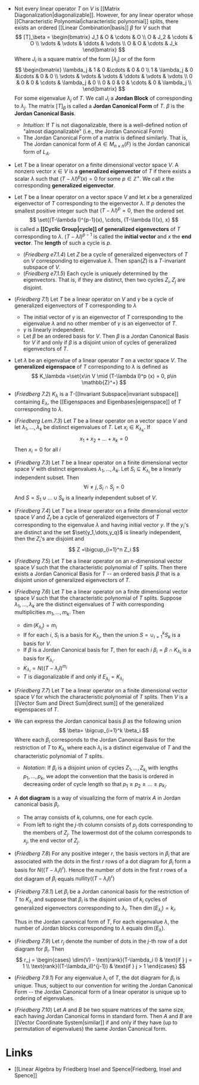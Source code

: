 * Not every linear operator $T$ on $V$ is [[Matrix Diagonalization|diagonalizable]]. However, for any linear operator whose [[Characteristic Polynomial|characteristic polynomial]] splits, there exists an ordered [[Linear Combination|basis]] $\beta$ for $V$ such that 
  $$
  [T]_\beta = \begin{bmatrix}
  J_1 & O & \cdots & O \\
  O & J_2 & \cdots & O \\
  \vdots & \vdots & \ddots & \vdots \\
  O & O & \cdots & J_k
  \end{bmatrix}
  $$
  Where $J_i$ is a square matrix of the form $[\lambda_j]$ or of the form
  $$
  \begin{bmatrix}
  \lambda_j & 1 & 0 &\cdots & 0 & 0 \\ 
  1 & \lambda_j & 0 &\cdots & 0 & 0 \\
  \vdots & \vdots & \vdots & \ddots & \vdots & \vdots  \\
  0 & 0 & 0 & \cdots & \lambda_j & 0 \\
  0 & 0 & 0 & \cdots & 0 & \lambda_j \\
  \end{bmatrix}
  $$
  For some eigenvalue $\lambda_j$ of $T$. We call $J_i$ a **Jordan Block** of corresponding to $\lambda_j$. The matrix $[T]_\beta$ is called a **Jordan Canonical Form** of  $T$. $\beta$ is the **Jordan Canonical Basis**.
	* *Intuition*: If $T$ is not diagonalizable, there is a well-defined notion of "almost diagonalizable" (i.e., the Jordan Canonical Form) 
	* The Jordan Canonical Form of a matrix is defined similarly. That is, The Jordan canonical form of $A\in M_{n\times n}(F)$ is the Jordan canonical form of $L_A$. 

*  Let $T$ be a linear operator on a finite dimensional vector space $V$. A nonzero vector $x\in V$ is a **generalized eigenvector** of $T$ if there exists a scalar $\lambda$ such that  $(T-\lambda I)^p (x) = 0$ for some $p\in \mathbb{Z}^+$. We call $x$ the corresponding **generalized eigenvector**.

* Let $T$ be a linear operator on a vector space $V$ and let $x$ be a generalized eigenvector of $T$ corresponding to the eigenvector $\lambda$. If $p$ denotes the smallest positive integer such that $(T-\lambda I)^p=0$, then the ordered set
  $$
  \set{(T-\lambda I)^{p-1}(x), \cdots, (T-\lambda I)(x), x}
  $$
  is called a **[[Cyclic Group|cycle]] of generalized eigenvectors** of $T$ corresponding to $\lambda$. $(T-\lambda I)^{p-1}$ is called the **initial vector** and $x$ the **end vector**. The **length** of such a cycle is $p$.
	* (*Friedberg e7.1.4*) Let $Z$ be a cycle of generalized eigenvectors of $T$ on $V$  corresponding to eigenvalue $\lambda$. Then $\text{span}(Z)$ is a $T$-invariant subspace of $V$. 
	* (*Friedberg e7.1.5*) Each cycle is uniquely determined by the eigenvectors. That is, if they are distinct, then two cycles $Z_i, Z_j$ are disjoint.

* (*Friedberg 7.1*) Let $T$ be a linear operator on $V$ and $\gamma$ be a cycle of generalized eigenvectors of $T$ corresponding to $\lambda$
	* The initial vector of $\gamma$ is an eigenvector of $T$ corresponding to the eigenvalue $\lambda$ and no other member of $\gamma$ is an eigenvector of $T$.
	* $\gamma$ is linearly independent.
	* Let $\beta$ be an ordered basis for $V$. Then $\beta$ is a Jordan Canonical Basis for $V$ if and only if $\beta$ is a disjoint union of cycles of generalized eigenvectors of $T$. 

* Let $\lambda$ be an eigenvalue of a linear operator $T$ on a vector space $V$. The **generalized eigenspace** of $T$ corresponding to $\lambda$ is defined as 
  $$
  K_\lambda =\set{x\in V \mid (T-\lambda I)^p (x) = 0, p\in \mathbb{Z}^+}
  $$
* (*Friedberg 7.2*) $K_\lambda$ is a $T$-[[Invariant Subspace|invariant subspace]] containing $E_\lambda$, the [[Eigenspaces and Eigenbases|eigenspace]] of $T$ corresponding to $\lambda$.
* (*Friedberg Lem.7.3*) Let $T$ be a linear operator on a vector space $V$ and let $\lambda_1,\dots,\lambda_k$ be distinct eigenvalues of $T$. Let $x_i\in K_{\lambda_k}$. If 
  $$
  x_1 + x_2 + \dots + x_k = 0
  $$
  Then $x_i=0$ for all $i$
* (*Friedberg 7.3*) Let $T$ be a linear operator on a finite dimensional vector space $V$ with distinct eigenvalues $\lambda_1,\dots, \lambda_k$. Let $S_i\subseteq K_{\lambda_i}$ be a linearly independent subset. Then 
  $$
  \forall i\ne j, S_i \cap S_j = 0
  $$
  And $S=S_1\cup\dots\cup S_k$ is a linearly independent subset of $V$.
* (*Friedberg 7.4*) Let $T$ be a linear operator on a finite dimensional vector space $V$ and $Z_I$ be a cycle of generalized eigenvectors of $T$ corresponding to the eigenvalue $\lambda$ and having initial vector $y$. If the $y_i$'s are distinct and the set $\set{y_1,\dots,y_q}$ is linearly independent, then the $Z_i$'s are disjoint and 
  $$
  Z =\bigcup_{i=1}^n Z_i
  $$
* (*Friedberg 7.5*) Let $T$ be a linear operator on an $n$-dimensional vector space $V$ such that the characteristic polynomial of $T$ splits. Then there exists a Jordan Canonical Basis for $T$ -- an ordered basis $\beta$ that is a disjoint union of generalized eigenvectors of $T$. 

* (*Friedberg 7.6*) Let $T$ be a linear operator on a finite dimensional vector space $V$ such that the characteristic polynomial of $T$ splits. Suppose $\lambda_1,\dots,\lambda_k$ are the distinct eigenvalues of $T$ with corresponding multiplicities $m_1,\dots, m_k$. Then
	* $\dim(K_{\lambda_I})=m_i$ 
	* If for each $i$, $S_i$ is a basis for $K_{\lambda_i}$, then the union $S=\cup_{i=1}^k S_k$ is a basis for $V$.
	* If $\beta$ is a Jordan Canonical basis for $T$, then for each $i$ $\beta_i=\beta\cap K_{\lambda_I}$ is a basis for $K_{\lambda_i}$.
	* $K_{\lambda_i}= N((T-\lambda_iI)^{m_i}$ 
	* $T$ is diagonalizable if and only if $E_{\lambda_i}=K_{\lambda_i}$ 

* (*Friedberg 7.7*) Let $T$ be a linear operator on a finite dimensional vector space $V$ for which the characteristic polynomial of $T$ splits. Then $V$ is a [[Vector Sum and Direct Sum|direct sum]] of the generalized eigenspaces of $T$.

* We can express the Jordan canonical basis $\beta$ as the following union
  $$
  \beta= \bigcup_{i=1}^k \beta_i
  $$
  Where each $\beta_i$ corresponds to the Jordan Canonical Basis for the restriction of $T$ to $K_{\lambda_i}$ where each $\lambda_i$ is a distinct eigenvalue of $T$ and the characteristic polynomial of $T$ splits.
	* *Notation*: If $\beta_i$ is a disjoint union of cycles $Z_1,\dots,Z_{k_i}$ with lengths $p_1,\dots,p_k$, we adopt the convention that the basis is ordered in decreasing order of cycle length so that $p_1 \ge p_2 \ge \dots \ge p_{k_i}$.   

* A **dot diagram** is a way of visualizing the form of matrix $A$ in Jordan canonical basis $\beta_i$.
	* The array consists of $k_i$ columns, one for each cycle.
	* From left to right the $j$-th column consists of $p_j$ dots corresponding to the members of $Z_j$. The lowermost dot of the column corresponds to $x_j$, the end vector of $Z_j$. 

* (*Friedberg 7.8*) For any positive integer $r$, the basis vectors in $\beta_i$ that are associated with the dots in the first $r$ rows of a dot diagram for $\beta_i$ form a basis for $N((T-\lambda_iI)^r)$. Hence the number of dots in the first $r$ rows of a dot diagram of $\beta_i$ equals $\text{nullity}((T-\lambda_iI)^r)$ 
* (*Friedberg 7.8.1*) Let $\beta_i$ be a Jordan canonical basis for the restriction of $T$ to $K_{\lambda_i}$ and suppose that $\beta_i$ is the disjoint union of $k_i$ cycles of generalized eigenvectors corresponding to $\lambda_i$. Then $\dim(E_{\lambda_i})=k_i$.
  
  Thus in the Jordan canonical form of $T$, For each eigenvalue $\lambda$, the number of Jordan blocks corresponding to $\lambda$ equals $\dim(E_\lambda)$. 

* (*Friedberg 7.9*) Let $r_j$ denote the number of dots in the $j$-th row of a dot diagram for $\beta_i$. Then
  $$
  r_j = \begin{cases}
  \dim(V) - \text{rank}(T-\lambda_i I) & \text{if } j = 1 \\
  \text{rank}((T-\lambda_iI)^{j-1}) & \text{if } j > 1
  \end{cases}
  $$
* (*Friedberg 7.9.1*) For any eigenvalue $\lambda_i$ of $T$, the dot diagram for $\beta_i$ is unique. Thus, subject to our convention for writing the Jordan Canonical Form -- the Jordan Canonical form of a linear operator is unique up to ordering of eigenvalues. 

* (*Friedberg 7.10*) Let $A$ and $B$ be two square matrices of the same size, each having Jordan Canonical forms in standard form. Then $A$ and $B$ are [[Vector Coordinate System|similar]] if and only if they have (up to permutation of eigenvalues) the same Jordan Canonical form. 
# Links
* [[Linear Algebra by Friedberg Insel and Spence|Friedberg, Insel and Spence]]